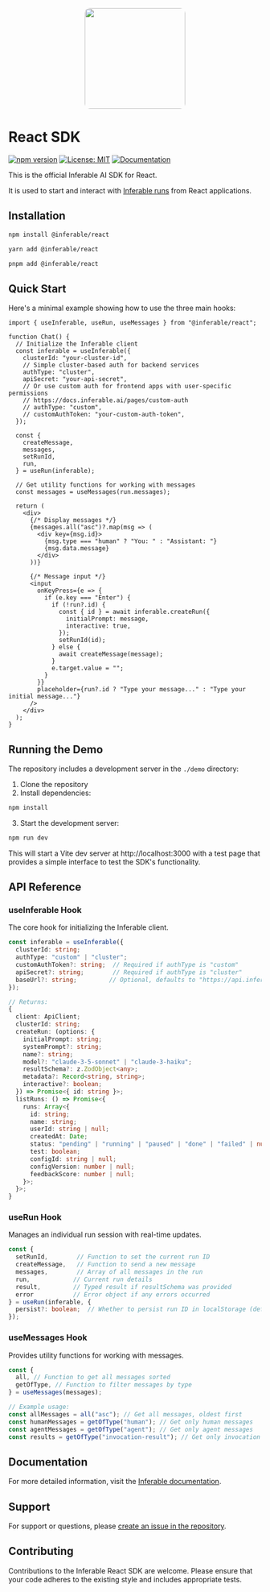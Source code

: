 <p align="center">
  <img src="https://a.inferable.ai/logo-hex.png" width="200" style="border-radius: 10px" />
</p>

# React SDK

[![npm version](https://badge.fury.io/js/%40inferable%2Freact.svg)](https://badge.fury.io/js/%40inferable%2Freact)
[![License: MIT](https://img.shields.io/badge/License-MIT-yellow.svg)](https://opensource.org/licenses/MIT)
[![Documentation](https://img.shields.io/badge/docs-inferable.ai-brightgreen)](https://docs.inferable.ai/)

This is the official Inferable AI SDK for React.

It is used to start and interact with [Inferable runs](https://docs.inferable.ai/pages/runs) from React applications.

## Installation

```bash
npm install @inferable/react
```

```bash
yarn add @inferable/react
```

```bash
pnpm add @inferable/react
```

## Quick Start

Here's a minimal example showing how to use the three main hooks:

```tsx
import { useInferable, useRun, useMessages } from "@inferable/react";

function Chat() {
  // Initialize the Inferable client
  const inferable = useInferable({
    clusterId: "your-cluster-id",
    // Simple cluster-based auth for backend services
    authType: "cluster",
    apiSecret: "your-api-secret",
    // Or use custom auth for frontend apps with user-specific permissions
    // https://docs.inferable.ai/pages/custom-auth
    // authType: "custom",
    // customAuthToken: "your-custom-auth-token",
  });

  const {
    createMessage,
    messages,
    setRunId,
    run,
  } = useRun(inferable);

  // Get utility functions for working with messages
  const messages = useMessages(run.messages);

  return (
    <div>
      {/* Display messages */}
      {messages.all("asc")?.map(msg => (
        <div key={msg.id}>
          {msg.type === "human" ? "You: " : "Assistant: "}
          {msg.data.message}
        </div>
      ))}

      {/* Message input */}
      <input
        onKeyPress={e => {
          if (e.key === "Enter") {
            if (!run?.id) {
              const { id } = await inferable.createRun({
                initialPrompt: message,
                interactive: true,
              });
              setRunId(id);
            } else {
              await createMessage(message);
            }
            e.target.value = "";
          }
        }}
        placeholder={run?.id ? "Type your message..." : "Type your initial message..."}
      />
    </div>
  );
}
```

## Running the Demo

The repository includes a development server in the `./demo` directory:

1. Clone the repository
2. Install dependencies:

```bash
npm install
```

3. Start the development server:

```bash
npm run dev
```

This will start a Vite dev server at http://localhost:3000 with a test page that provides a simple interface to test the SDK's functionality.

## API Reference

### useInferable Hook

The core hook for initializing the Inferable client.

```typescript
const inferable = useInferable({
  clusterId: string;
  authType: "custom" | "cluster";
  customAuthToken?: string;  // Required if authType is "custom"
  apiSecret?: string;        // Required if authType is "cluster"
  baseUrl?: string;         // Optional, defaults to "https://api.inferable.ai"
});

// Returns:
{
  client: ApiClient;
  clusterId: string;
  createRun: (options: {
    initialPrompt: string;
    systemPrompt?: string;
    name?: string;
    model?: "claude-3-5-sonnet" | "claude-3-haiku";
    resultSchema?: z.ZodObject<any>;
    metadata?: Record<string, string>;
    interactive?: boolean;
  }) => Promise<{ id: string }>;
  listRuns: () => Promise<{
    runs: Array<{
      id: string;
      name: string;
      userId: string | null;
      createdAt: Date;
      status: "pending" | "running" | "paused" | "done" | "failed" | null;
      test: boolean;
      configId: string | null;
      configVersion: number | null;
      feedbackScore: number | null;
    }>;
  }>;
}
```

### useRun Hook

Manages an individual run session with real-time updates.

```typescript
const {
  setRunId,        // Function to set the current run ID
  createMessage,   // Function to send a new message
  messages,        // Array of all messages in the run
  run,            // Current run details
  result,         // Typed result if resultSchema was provided
  error           // Error object if any errors occurred
} = useRun(inferable, {
  persist?: boolean;  // Whether to persist run ID in localStorage (default: true)
});
```

### useMessages Hook

Provides utility functions for working with messages.

```typescript
const {
  all, // Function to get all messages sorted
  getOfType, // Function to filter messages by type
} = useMessages(messages);

// Example usage:
const allMessages = all("asc"); // Get all messages, oldest first
const humanMessages = getOfType("human"); // Get only human messages
const agentMessages = getOfType("agent"); // Get only agent messages
const results = getOfType("invocation-result"); // Get only invocation results
```

## Documentation

For more detailed information, visit the [Inferable documentation](https://docs.inferable.ai/).

## Support

For support or questions, please [create an issue in the repository](https://github.com/inferablehq/inferable/issues).

## Contributing

Contributions to the Inferable React SDK are welcome. Please ensure that your code adheres to the existing style and includes appropriate tests.
